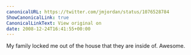 ```yaml
---
canonicalURL: https://twitter.com/jmjordan/status/1076528784
ShowCanonicalLink: true
CanonicalLinkText: View original on
date: 2008-12-24T16:41:55+00:00
---
```

My family locked me out of the house that they are inside of. Awesome.
